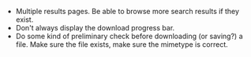 * Multiple results pages. Be able to browse more search results if they exist.
* Don't always display the download progress bar.
* Do some kind of preliminary check before downloading (or saving?) a file. Make sure the file
exists, make sure the mimetype is correct.